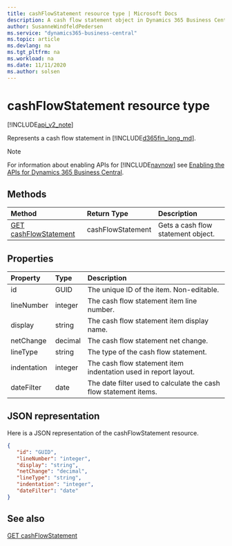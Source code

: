 ```yaml
---
title: cashFlowStatement resource type | Microsoft Docs
description: A cash flow statement object in Dynamics 365 Business Central.
author: SusanneWindfeldPedersen
ms.service: "dynamics365-business-central"
ms.topic: article
ms.devlang: na
ms.tgt_pltfrm: na
ms.workload: na
ms.date: 11/11/2020
ms.author: solsen
---
```


# cashFlowStatement resource type

[!INCLUDE[api_v2_note](../../includes/api_v2_note.md)]

Represents a cash flow statement in [!INCLUDE[d365fin_long_md](../../includes/d365fin_long_md.md)].

> [!NOTE]  
> For information about enabling APIs for [!INCLUDE[navnow](../../includes/navnow_md.md)] see [Enabling the APIs for Dynamics 365 Business Central](../enabling-apis-for-dynamics-nav.md).

## Methods
| Method | Return Type|Description |
|:--------------------|:-----------|:-------------------------|
|[GET cashFlowStatement](../api/dynamics_cashFlowStatement_Get.md)|cashFlowStatement|Gets a cash flow statement object.|






## Properties

| Property           | Type   |Description     |
|:-------------------|:-------|:---------------|
|id|GUID|The unique ID of the item. Non-editable.|
|lineNumber|integer|The cash flow statement item line number.|
|display|string|The cash flow statement item display name.|
|netChange|decimal|The cash flow statement net change. |
|lineType|string|The type of the cash flow statement.|
|indentation|integer|The cash flow statement item indentation used in report layout.|
|dateFilter|date|The date filter used to calculate the cash flow statement items.|


## JSON representation

Here is a JSON representation of the cashFlowStatement resource.


```json
{
   "id": "GUID",
   "lineNumber": "integer",
   "display": "string",
   "netChange": "decimal",
   "lineType": "string",
   "indentation": "integer",
   "dateFilter": "date"
}
```
## See also

[GET cashFlowStatement](../api/dynamics_cashFlowStatement_Get.md)   

